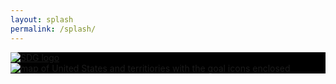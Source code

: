 ```yaml
---
layout: splash
permalink: /splash/
---
```


<style> .usa-grid {max-width: none;}
.usa-grid > section {background-color: #000;}
</style>

<div class="usa-grid">
<section class="usa-width-one-half">
<a href="https://unstats.un.org/">
<img class="" src="{{ site.baseurl }}/assets/img/en-sdg-goals-logo.png" alt="SDG logo" />
</a>
</section>
<section class="usa-width-one-half">
<a href="{{ site.baseurl }}">
<img class="" src="{{ site.baseurl }}/assets/img/splash_page_map.png" alt="map of United States and territiories with the goal icons enclosed" />
</a>
</section>
</div>
